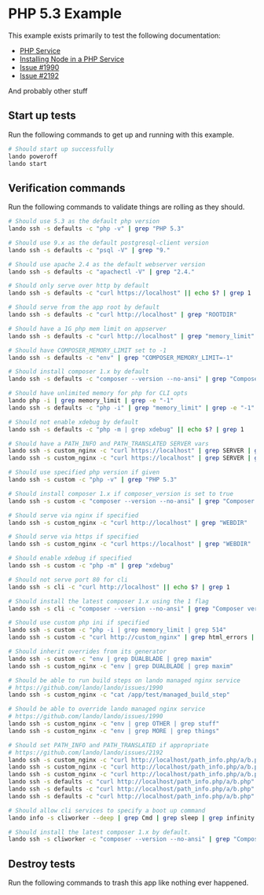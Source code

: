 PHP 5.3 Example
===========

This example exists primarily to test the following documentation:

* [PHP Service](https://docs.lando.dev/config/php.html)
* [Installing Node in a PHP Service](https://docs.lando.dev/guides/installing-node-in-your-lando-php-service.html)
* [Issue #1990](https://github.com/lando/lando/issues/1990)
* [Issue #2192](https://github.com/lando/lando/issues/2192)

And probably other stuff

Start up tests
--------------

Run the following commands to get up and running with this example.

```bash
# Should start up successfully
lando poweroff
lando start
```

Verification commands
---------------------

Run the following commands to validate things are rolling as they should.

```bash
# Should use 5.3 as the default php version
lando ssh -s defaults -c "php -v" | grep "PHP 5.3"

# Should use 9.x as the default postgresql-client version
lando ssh -s defaults -c "psql -V" | grep "9."

# Should use apache 2.4 as the default webserver version
lando ssh -s defaults -c "apachectl -V" | grep "2.4."

# Should only serve over http by default
lando ssh -s defaults -c "curl https://localhost" || echo $? | grep 1

# Should serve from the app root by default
lando ssh -s defaults -c "curl http://localhost" | grep "ROOTDIR"

# Should have a 1G php mem limit on appserver
lando ssh -s defaults -c "curl http://localhost" | grep "memory_limit" | grep "1G"

# Should have COMPOSER_MEMORY_LIMIT set to -1
lando ssh -s defaults -c "env" | grep "COMPOSER_MEMORY_LIMIT=-1"

# Should install composer 1.x by default
lando ssh -s defaults -c "composer --version --no-ansi" | grep "Composer version 1."

# Should have unlimited memory for php for CLI opts
lando php -i | grep memory_limit | grep -e "-1"
lando ssh -s defaults -c "php -i" | grep "memory_limit" | grep -e "-1"

# Should not enable xdebug by default
lando ssh -s defaults -c "php -m | grep xdebug" || echo $? | grep 1

# Should have a PATH_INFO and PATH_TRANSLATED SERVER vars
lando ssh -s custom_nginx -c "curl https://localhost" | grep SERVER | grep PATH_INFO
lando ssh -s custom_nginx -c "curl https://localhost" | grep SERVER | grep PATH_TRANSLATED

# Should use specified php version if given
lando ssh -s custom -c "php -v" | grep "PHP 5.3"

# Should install composer 1.x if composer_version is set to true
lando ssh -s custom -c "composer --version --no-ansi" | grep "Composer version 1."

# Should serve via nginx if specified
lando ssh -s custom_nginx -c "curl http://localhost" | grep "WEBDIR"

# Should serve via https if specified
lando ssh -s custom_nginx -c "curl https://localhost" | grep "WEBDIR"

# Should enable xdebug if specified
lando ssh -s custom -c "php -m" | grep "xdebug"

# Should not serve port 80 for cli
lando ssh -s cli -c "curl http://localhost" || echo $? | grep 1

# Should install the latest composer 1.x using the 1 flag
lando ssh -s cli -c "composer --version --no-ansi" | grep "Composer version 1."

# Should use custom php ini if specified
lando ssh -s custom -c "php -i | grep memory_limit | grep 514"
lando ssh -s custom -c "curl http://custom_nginx" | grep html_errors | grep On | grep On

# Should inherit overrides from its generator
lando ssh -s custom -c "env | grep DUALBLADE | grep maxim"
lando ssh -s custom_nginx -c "env | grep DUALBLADE | grep maxim"

# Should be able to run build steps on lando managed nginx service
# https://github.com/lando/lando/issues/1990
lando ssh -s custom_nginx -c "cat /app/test/managed_build_step"

# Should be able to override lando managed nginx service
# https://github.com/lando/lando/issues/1990
lando ssh -s custom_nginx -c "env | grep OTHER | grep stuff"
lando ssh -s custom_nginx -c "env | grep MORE | grep things"

# Should set PATH_INFO and PATH_TRANSLATED if appropriate
# https://github.com/lando/lando/issues/2192
lando ssh -s custom_nginx -c "curl http://localhost/path_info.php/a/b.php" | grep PATH_INFO | grep "/a/b.php"
lando ssh -s custom_nginx -c "curl http://localhost/path_info.php/a/b.php" | grep PATH_TRANSLATED | grep "/app/web/a/b.php"
lando ssh -s custom_nginx -c "curl http://localhost/path_info.php/a/b.php" | grep SCRIPT_NAME | grep "/path_info.php"
lando ssh -s defaults -c "curl http://localhost/path_info.php/a/b.php" | grep PATH_INFO | grep "/a/b.php"
lando ssh -s defaults -c "curl http://localhost/path_info.php/a/b.php" | grep PATH_TRANSLATED | grep "/app/a/b.php"
lando ssh -s defaults -c "curl http://localhost/path_info.php/a/b.php" | grep SCRIPT_NAME | grep "/path_info.php"

# Should allow cli services to specify a boot up command
lando info -s cliworker --deep | grep Cmd | grep sleep | grep infinity

# Should install the latest composer 1.x by default.
lando ssh -s cliworker -c "composer --version --no-ansi" | grep "Composer version 1."
```

Destroy tests
-------------

Run the following commands to trash this app like nothing ever happened.


